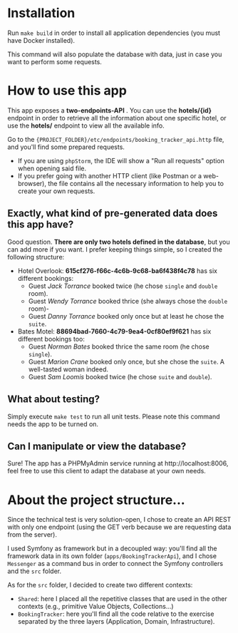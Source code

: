 # Installation
Run `make build` in order to install all application dependencies (you must have Docker installed).

This command will also populate the database with data, just in case you want to perform some requests.

# How to use this app
This app exposes a **two-endpoints-API** . You can use the **hotels/{id}** endpoint in order to retrieve all the information about one specific hotel, or use the **hotels/** endpoint to view all the available info.

Go to the `{PROJECT_FOLDER}/etc/endpoints/booking_tracker_api.http` file, and you'll find some prepared requests. 
- If you are using `phpStorm`, the IDE will show a "Run all requests" option when opening said file.
- If you prefer going with another HTTP client (like Postman or a web-browser), the file contains all the necessary information to help you to create your own requests.

## Exactly, what kind of pre-generated data does this app have?
Good question. **There are only two hotels defined in the database**, but you can add more if you want. 
I prefer keeping things simple, so I created the following structure:
- Hotel Overlook: **615cf276-f66c-4c6b-9c68-ba6f438f4c78** has six different bookings:
    - Guest *Jack Torrance* booked twice (he chose `single` and `double` room).
    - Guest *Wendy Torrance* booked thrice (she always chose the `double` room)-
    - Guest *Danny Torrance* booked only once but at least he chose the `suite`.
- Bates Motel: **88694bad-7660-4c79-9ea4-0cf80ef9f621** has six different bookings too:
    - Guest *Norman Bates* booked thrice the same room (he chose `single`).
    - Guest *Marion Crane* booked only once, but she chose the `suite`. A well-tasted woman indeed.
    - Guest *Sam Loomis* booked twice (he chose `suite` and `double`).

## What about testing?
Simply execute `make test` to run all unit tests. Please note this command needs the app to be turned on.

## Can I manipulate or view the database?
Sure! The app has a PHPMyAdmin service running at http://localhost:8006, feel free to use this client to adapt the database at your own needs. 

# About the project structure...
Since the technical test is very solution-open, I chose to create an API REST with only one endpoint (using the GET verb because we are requesting data from the server).

I used Symfony as framework but in a decoupled way: you'll find all the framework data in its own folder (`apps/BookingTrackerApi`), and 
I chose `Messenger` as a command bus in order to connect the Symfony controllers and the `src` folder.

As for the `src` folder, I decided to create two different contexts:
- `Shared`: here I placed all the repetitive classes that are used in the other contexts (e.g., primitive Value Objects, Collections...)
- `BookingTracker`: here you'll find all the code relative to the exercise separated by the three layers (Application, Domain, Infrastructure).
